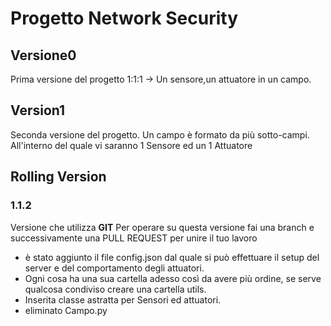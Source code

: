 # Progetto Network Security

## Versione0
Prima versione del progetto 1:1:1 -> Un sensore,un attuatore in un campo.

## Version1 
Seconda versione del progetto.
Un campo è formato da più sotto-campi. All'interno del quale vi saranno 1 Sensore ed un 1 Attuatore

## Rolling Version
### 1.1.2
Versione che utilizza **GIT** 
Per operare su questa versione fai una branch e successivamente una PULL REQUEST per unire il tuo lavoro

- è stato aggiunto il file config.json dal quale si può effettuare il setup del server e del comportamento degli attuatori.
- Ogni cosa ha una sua cartella adesso così da avere più ordine, se serve qualcosa condiviso creare una cartella utils. 
- Inserita classe astratta per Sensori ed attuatori.
- eliminato Campo.py


